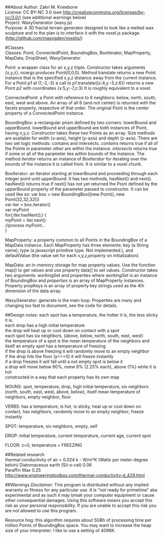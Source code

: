 ##About
Author: Zakri M. Kneebone  
License: CC BY-NC 3.0 (see http://creativecommons.org/licenses/by-nc/3.0/) (see
additional warnings below)  
Project: WaxyGenerator (waxy.js)  
Purpose: A 3D fractal terrain generator designed to look like a melted wax sculpture and
to the plan is to interface it with the voxel.js package. (http://github.com/maxogden/voxeljs/)  

#Classes  
Classes: Point, ConnectedPoint, BoundingBox, BoxIterator, MapProperty, MapData,
DropSheet, WaxyGenerator  

Point: a wrapper class for an x,y,z triple. Constructor takes arguments {x,y,z},
noargs produces Point(0,0,0). Method translate returns a new Point instance that
is the specified x,y,z distance away from the current instance. For a Point _p1_ at
(1,-2,-3) a call to _p1_.translate({x:4,y:-5,z:6}) returns a new Point _p2_ with
coordinates {x:5,y:-7,z:3} It is roughly equivalent to a voxel.  

ConnectedPoint: a Point with reference to 6 neighbors: below, north,
south, east, west and above. An array of all 6 (and not center) is returned with 
the facets property, respective of that order. The original Point is the center 
property of a ConnectedPoint instance.  

BoundingBox: a rectangular prism defined by two corners: lowerBound and upperBound.
lowerBound and upperBound are both instances of Point, having x,y,z. Constructor
takes these two Points as an array. Size methods are available for 
width (x-axis), height (y-axis) and depth (z-axis). There are two set logic 
methods: contains and intersects. _contains_ returns true if all of the Points 
in parameter _other_ are within the instance. _intersects_ returns true if some 
or all of the parameter lies within bounds of the instance. The method 
_iterator_ returns an instance of _BoxIterator_ for iterating over the bounds of 
the instance it is called from. It is similar to a voxel chunk.  

BoxIterator: an Iterator starting at lowerBound and proceeding through
each integer point until upperBound. It has two methods, hasNext() and next().
hasNext() returns true if next() has not yet returned the Point defined by the
upperBound property of the parameter passed to constructor. It can be used like so:
var box = new BoundingBox([new Point(), new Point(32,32,32)])  
var iter = box.iterator()  
var myPoint  
for(;iter.hasNext();) {  
  myPoint = iter.next()  
  //process myPoint...  
}  

MapProperty: a property common to all Points in the BoundingBox of a MapData
instance. Each MapProperty has three elements: key (a String name), type (a
javascript primitive type. Not implemented.), and defaultValue (the value set
for each x,y,z,property on initialization).  

MapData: an in-memory storage for map property values. Use the function map() to
get values and use property data[] to set values. Constructor takes two 
arguments: workingSet and properties where _workingSet_ is an instance of 
BoundingBox and _properties_ is an array of MapProperty instances. Property 
propKeys is an array of property key strings used as the 4th dimension of the
data array.  

WaxyGenerator: generate is the main loop. Properties are many and changing too
fast to document, see the code for details.

##Design notes:
each spot has a temperature, the hotter it is, the less sticky it is.  
each drop has a high initial temperature  
the drop will heat up or cool down on contact with a spot  
each spot has six neighbors, (above, below, north, south, east, west)  
the temperature of a spot is the mean temperature of the neighbors and itself
an empty spot has a temperature of freezing  
if the drop is above freezing it will randomly move to an empty neighbor  
if the drop hits the floor (y===0) it will freeze instantly  
if a drop freezes it will fall until a not empty spot is below it  
a drop will move below 90%, nsew 9% (2.25% each), above (1%) while it is hot  
constructed in a way that each property has its own map  

NOUNS: spot, temperature, drop, high initial temperature, 
six neighbors (north, south, east, west, above, below), itself
mean temperature of neighbors, empty neighbor, floor  

VERBS: has a temperature, is hot, is sticky, heat up or cool down on contact,
has neighbors, randomly move to an empty neighbor, freeze instantly  

SPOT: temperature, six neighbors, empty, self  

DROP: initial temperature, current temperature, current age, current spot  

FLOOR: z=0, temperature = FREEZING  

##Related research  
thermal conductivity of air = 0.024 k - W/m*K (Watts per meter-degree kelvin)
Diatomaceous earth (Sil-o-cel) 0.06  
Paraffin Wax 0.25  
http://www.engineeringtoolbox.com/thermal-conductivity-d_429.html  

##Warnings
*Disclaimer:* This program is distributed without any implied warranty or fitness
for any particular use. It is "not ready for primetime" aka experimental
and as such it may break your computer equipment or cause other consequential 
damages. Using this software means you accept this risk as your personal 
responsibility. If you are unable to accept this risk you are not allowed to use 
this program.  

Resource hog: this algorithm requires about 5GBh of processing time per million
Points of BoundingBox space. You may want to increase the heap size of your interpreter.
I like to use a setting of 4096K.  
